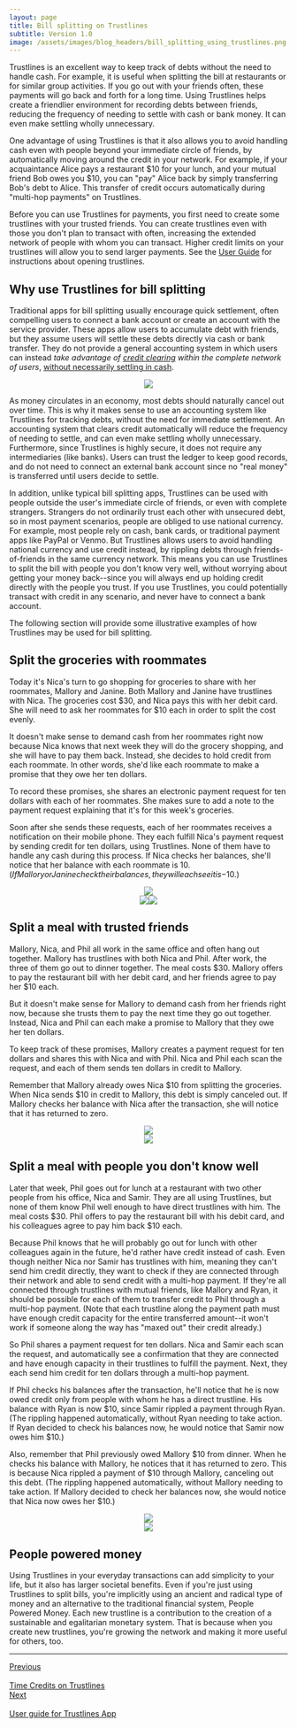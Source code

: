 ```yaml
---
layout: page
title: Bill splitting on Trustlines
subtitle: Version 1.0
image: /assets/images/blog_headers/bill_splitting_using_trustlines.png
---
```


Trustlines is an excellent way to keep track of debts without the need to handle cash. For example, it is useful when splitting the bill at restaurants or for similar group activities. If you go out with your friends often, these payments will go back and forth for a long time. Using Trustlines helps create a friendlier environment for recording debts between friends, reducing the frequency of needing to settle with cash or bank money. It can even make settling wholly unnecessary.

One advantage of using Trustlines is that it also allows you to avoid handling cash even with people beyond your immediate circle of friends, by automatically moving around the credit in your network. For example, if your acquaintance Alice pays a restaurant $10 for your lunch, and your mutual friend Bob owes you $10, you can "pay" Alice back by simply transferring Bob's debt to Alice. This transfer of credit occurs automatically during "multi-hop payments" on Trustlines.

Before you can use Trustlines for payments, you first need to create some trustlines with your trusted friends. You can create trustlines even with those you don't plan to transact with often, increasing the extended network of people with whom you can transact. Higher credit limits on your trustlines will allow you to send larger payments. See the [User Guide](https://docs.trustlines.network/docs/guides/tl_app_user_guide.html) for instructions about opening trustlines.

## Why use Trustlines for bill splitting

Traditional apps for bill splitting usually encourage quick settlement, often compelling users to connect a bank account or create an account with the service provider. These apps allow users to accumulate debt with friends, but they assume users will settle these debts directly via cash or bank transfer. They do not provide a general accounting system in which users can instead _take advantage of [credit clearing](https://en.wikipedia.org/wiki/Credit_clearing) within the complete network of users_, [without necessarily settling in cash](https://youtu.be/m8N3hLKDvcY?t=113).

<div class="captioned_image">
<center><a href="../../../assets/images/bill_splitting/bill_splitting_credit clearing.png"><img class="tc_img" src="../../../assets/images/bill_splitting/bill_splitting_credit clearing.png"></a></center>
</div>

As money circulates in an economy, most debts should naturally cancel out over time. This is why it makes sense to use an accounting system like Trustlines for tracking debts, without the need for immediate settlement. An accounting system that clears credit automatically will reduce the frequency of needing to settle, and can even make settling wholly unnecessary. Furthermore, since Trustlines is highly secure, it does not require any intermediaries (like banks). Users can trust the ledger to keep good records, and do not need to connect an external bank account since no "real money" is transferred until users decide to settle.

In addition, unlike typical bill splitting apps, Trustlines can be used with people outside the user's immediate circle of friends, or even with complete strangers. Strangers do not ordinarily trust each other with unsecured debt, so in most payment scenarios, people are obliged to use national currency. For example, most people rely on cash, bank cards, or traditional payment apps like PayPal or Venmo. But Trustlines allows users to avoid handling national currency and use credit instead, by rippling debts through friends-of-friends in the same currency network. This means you can use Trustlines to split the bill with people you don't know very well, without worrying about getting your money back--since you will always end up holding credit directly with the people you trust. If you use Trustlines, you could potentially transact with credit in any scenario, and never have to connect a bank account.

The following section will provide some illustrative examples of how Trustlines may be used for bill splitting.

## Split the groceries with roommates

Today it's Nica's turn to go shopping for groceries to share with her roommates, Mallory and Janine. Both Mallory and Janine have trustlines with Nica. The groceries cost $30, and Nica pays this with her debit card. She will need to ask her roommates for $10 each in order to split the cost evenly.

It doesn't make sense to demand cash from her roommates right now because Nica knows that next week they will do the grocery shopping, and she will have to pay them back. Instead, she decides to hold credit from each roommate. In other words, she'd like each roommate to make a promise that they owe her ten dollars.

To record these promises, she shares an electronic payment request for ten dollars with each of her roommates. She makes sure to add a note to the payment request explaining that it's for this week's groceries.

Soon after she sends these requests, each of her roommates receives a notification on their mobile phone. They each fulfill Nica's payment request by sending credit for ten dollars, using Trustlines. None of them have to handle any cash during this process. If Nica checks her balances, she'll notice that her balance with each roommate is $10. (If Mallory or Janine check their balances, they will each see it is -$10.)

<div class="captioned_image">
<center><a href="../../../assets/images/bill_splitting/bill_splitting01.png"><img class="tc_img" src="../../../assets/images/bill_splitting/bill_splitting01.png"></a></center>

<center><a class="card_img" href="../../../assets/images/bill_splitting/bill_splitting01_Tally_Nica01.png"><img class="tc_img" src="../../../assets/images/bill_splitting/bill_splitting01_Tally_Nica01.png"></a><a class="card_img" href="../../../assets/images/bill_splitting/bill_splitting01_Tally_Nica02.png"><img class="tc_img" src="../../../assets/images/bill_splitting/bill_splitting01_Tally_Nica02.png"></a></center>
</div>

## Split a meal with trusted friends

Mallory, Nica, and Phil all work in the same office and often hang out together. Mallory has trustlines with both Nica and Phil. After work, the three of them go out to dinner together. The meal costs $30. Mallory offers to pay the restaurant bill with her debit card, and her friends agree to pay her $10 each.

But it doesn't make sense for Mallory to demand cash from her friends right now, because she trusts them to pay the next time they go out together. Instead, Nica and Phil can each make a promise to Mallory that they owe her ten dollars.

To keep track of these promises, Mallory creates a payment request for ten dollars and shares this with Nica and with Phil. Nica and Phil each scan the request, and each of them sends ten dollars in credit to Mallory.

Remember that Mallory already owes Nica $10 from splitting the groceries. When Nica sends $10 in credit to Mallory, this debt is simply canceled out. If Mallory checks her balance with Nica after the transaction, she will notice that it has returned to zero.

<div class="captioned_image">
<center><a href="../../../assets/images/bill_splitting/bill_splitting02.png"><img class="tc_img" src="../../../assets/images/bill_splitting/bill_splitting02.png"></a></center>

<center><a class="card_img" href="../../../assets/images/bill_splitting/bill_splitting02_Tally_Nica01.png"><img class="tc_img" src="../../../assets/images/bill_splitting/bill_splitting02_Tally_Nica01.png"></a></center>
</div>

## Split a meal with people you don't know well

Later that week, Phil goes out for lunch at a restaurant with two other people from his office, Nica and Samir. They are all using Trustlines, but none of them know Phil well enough to have direct trustlines with him. The meal costs $30. Phil offers to pay the restaurant bill with his debit card, and his colleagues agree to pay him back $10 each.

Because Phil knows that he will probably go out for lunch with other colleagues again in the future, he'd rather have credit instead of cash. Even though neither Nica nor Samir has trustlines with him, meaning they can't send him credit directly, they want to check if they are connected through their network and able to send credit with a multi-hop payment. If they're all connected through trustlines with mutual friends, like Mallory and Ryan, it should be possible for each of them to transfer credit to Phil through a multi-hop payment. (Note that each trustline along the payment path must have enough credit capacity for the entire transferred amount--it won't work if someone along the way has "maxed out" their credit already.)

So Phil shares a payment request for ten dollars. Nica and Samir each scan the request, and automatically see a confirmation that they are connected and have enough capacity in their trustlines to fulfill the payment. Next, they each send him credit for ten dollars through a multi-hop payment.

If Phil checks his balances after the transaction, he'll notice that he is now owed credit only from people with whom he has a direct trustline. His balance with Ryan is now $10, since Samir rippled a payment through Ryan. (The rippling happened automatically, without Ryan needing to take action. If Ryan decided to check his balances now, he would notice that Samir now owes him $10.)

Also, remember that Phil previously owed Mallory $10 from dinner. When he checks his balance with Mallory, he notices that it has returned to zero. This is because Nica rippled a payment of $10 through Mallory, canceling out this debt. (The rippling happened automatically, without Mallory needing to take action. If Mallory decided to check her balances now, she would notice that Nica now owes her $10.)

<div class="captioned_image">
<center><a href="../../../assets/images/bill_splitting/bill_splitting03.png"><img class="tc_img" src="../../../assets/images/bill_splitting/bill_splitting03.png"></a></center>

<center><a class="card_img" href="../../../assets/images/bill_splitting/bill_splitting03_Tally_Phil01.png"><img class="tc_img" src="../../../assets/images/bill_splitting/bill_splitting03_Tally_Phil01.png"></a></center>
</div>

## People powered money

Using Trustlines in your everyday transactions can add simplicity to your life, but it also has larger societal benefits. Even if you're just using Trustlines to split bills, you're implicitly using an ancient and radical type of money and an alternative to the traditional financial system, People Powered Money. Each new trustline is a contribution to the creation of a sustainable and egalitarian monetary system. That is because when you create new trustlines, you're growing the network and making it more useful for others, too.

___

<div id="prev_next">
<div class="prev"><a href="../time_credits/time_credits_on_trustlines" class="prev_next_text">Previous</a></div>
<div class="prev"><a href="../time_credits/time_credits_on_trustlines" class="icon fas fa-arrow-left prev_next"></a><br></div>
<div class="prev"><a href="../time_credits/time_credits_on_trustlines" class="prev_next_text">Time Credits on Trustlines</a></div>
</div>
<div id="prev_next">
<div class="next"><a href="../../guides/tl_app_user_guide" class="prev_next_text">Next</a></div>
<div class="next"><a href="../../guides/tl_app_user_guide" class="icon fas fa-arrow-right prev_next"></a><br></div>
<div class="next"><a href="../../guides/tl_app_user_guide" class="prev_next_text">User guide for Trustlines App</a></div>
</div>
